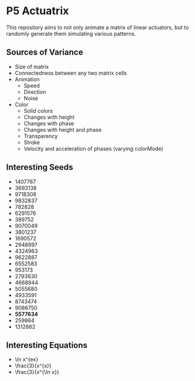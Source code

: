 # P5 Actuatrix

This repository aims to not only animate a matrix of linear actuators, but to randomly generate them simulating various patterns.

## Sources of Variance

- Size of matrix
- Connectedness between any two matrix cells
- Animation
  - Speed
  - Direction
  - Noise
- Color
  - Solid colors
  - Changes with height
  - Changes with phase
  - Changes with height and phase
  - Transparency
  - Stroke
  - Velocity and acceleration of phases (varying colorMode)

## Interesting Seeds

- 1407767
- 3693138
- 9718308
- 9832837
- 782828
- 6291576
- 389752
- 9070049
- 3801237
- 1690572
- 2948997
- 4324963
- 9622887
- 6552583
- 953173
- 2793630
- 4668944
- 5055680
- 4933591
- 8743474
- 9086750
- **5577634**
- 259864
- 1312862

## Interesting Equations

- \ln x^{ex}
- \frac{3}{x^{x}}
- \frac{3}{x^{\ln x}}